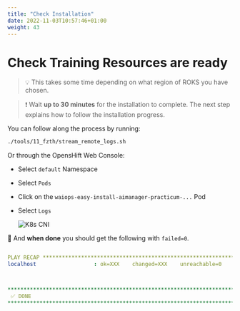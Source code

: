 ```yaml
---
title: "Check Installation"
date: 2022-11-03T10:57:46+01:00
weight: 43
---
```


# Check  Training Resources are ready


> 💡 This takes some time depending on what region of ROKS you have chosen.

> ❗ Wait **up to 30 minutes** for the installation to complete. The next step explains how to follow the installation progress.

You can follow along the process by running:
	
```bash
./tools/11_fzth/stream_remote_logs.sh                                                 
```

Or through the OpensHift Web Console:

* Select `default` Namespace
* Select `Pods`
* Click on the `waiops-easy-install-aimanager-practicum-...` Pod
* Select `Logs`

	![K8s CNI](/cp4waiops-training/pics/06_fzth_aimanager_load.png)

🚀 And **when done** you should get the following with `failed=0`.

```yaml

PLAY RECAP *********************************************************************
localhost                  : ok=XXX    changed=XXX    unreachable=0    failed=0    skipped=XXX    rescued=0    ignored=0



*****************************************************************************************************************************
 ✅ DONE
*****************************************************************************************************************************
                                                
```
